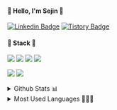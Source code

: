 <!-- ![header](https://capsule-render.vercel.app/api?type=waving) -->



<!-- <div align="center"> -->
<h4> 💙 Hello, I'm Sejin 💙 </h4>

[![Linkedin Badge](https://img.shields.io/badge/-LinkedIn-blue?style=flat-square&logo=Linkedin&logoColor=white&link=https://www.linkedin.com/in/threegenie/)](https://www.linkedin.com/in/threegenie/)
[![Tistory Badge](https://img.shields.io/badge/Blog-E63E6D?style=flat-square&logo=Blogger&logoColor=white&link=https://threegenie.tistory.com/)](https://threegenie.tistory.com/)
<!-- [![OOPY Badge](https://img.shields.io/badge/Resume-890596?style=flat-square&logo=Riseup&logoColor=white&link=https://threegenie.notion.site/Sejin-Kim-0240eecbd5ee4d52859b974ee28d2367)](https://threegenie.notion.site/Sejin-Kim-0240eecbd5ee4d52859b974ee28d2367) -->

     
<!--   </div> -->

<!-- <div align="center"> -->
  <h4> 💙 Stack 💙 </h4>
  
<img src="https://img.shields.io/badge/Python-2541B2?style=flat-square&logo=Python&logoColor=white"/></a>
<img src="https://img.shields.io/badge/Tensorflow-FF7600?style=flat-square&logo=Tensorflow&logoColor=white"/></a> 
<img src="https://img.shields.io/badge/HTML5-E34F26?style=flat-square&logo=HTML5&logoColor=white"/></a>
<img src="https://img.shields.io/badge/CSS3-1572B6?style=flat-square&logo=CSS3&logoColor=white"/></a> 
<!-- <img src="https://img.shields.io/badge/Django-66DE93?style=flat-square&logo=Django&logoColor=white"/></a> -->
<img src="https://img.shields.io/badge/PostgreSQL-FFD523?style=flat-square&logo=PostgreSQL&logoColor=white"/></a> 
<img src="https://img.shields.io/badge/C/C++-C490E4?style=flat-square&logo=c%2B%2B&logoColor=white"/></a> 

  
<!--   </div> -->

<!-- <div align="center"; float:left;> -->

<details>
<summary> Github Stats 📊 </summary>
<div markdown="1">       

[![Sejin Kim's Github Stats](https://github-readme-stats.vercel.app/api?username=threegenie&show_icons=true&theme=buefy)](https://github.com/threegenie/github-readme-stats)

</div>
</details>
  </div>

<!-- <div align="center";float:left;> -->
<details>
<summary> Most Used Languages 💁🏻‍♀️ </summary>
<div markdown="1">       

[![Top Langs](https://github-readme-stats.vercel.app/api/top-langs/?username=threegenie&theme=buefy)](https://github.com/threegenie)
                              
<!-- </div> -->
</details>
  </div> 

<!-- <br>

<div align="center";float:left;>
     
[![Hits](https://hits.seeyoufarm.com/api/count/incr/badge.svg?url=https%3A%2F%2Fgithub.com%2Fthreegenie&count_bg=%238AB1FC&title_bg=%23555555&icon=&icon_color=%23E7E7E7&title=hits&edge_flat=true)](https://hits.seeyoufarm.com)
    
</div>    -->
     
<!-- <br></br> -->
<!-- ![footer](https://capsule-render.vercel.app/api?type=waving&reversal=true) -->
